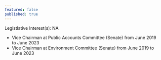 ```yaml
---
featured: false
published: true
---
```

Legistlative Interest(s): NA

* Vice Chairman at Public Accounts Committee (Senate) from June 2019 to June 2023
* Vice Chairman at Environment Committee (Senate) from June 2019 to June 2023
